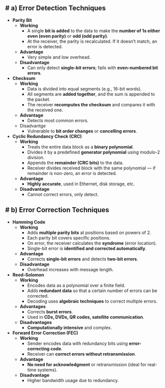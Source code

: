 ## **# a) Error Detection Techniques**

- **Parity Bit**
    - **Working**
        - A single **bit is added** to the data to make the **number of 1s either even (even parity)** or **odd (odd parity)**.
        - At the receiver, the parity is recalculated. If it doesn’t match, an error is detected.
    - **Advantage**
        - Very simple and low overhead.
    - **Disadvantage**
        - Can only detect **single-bit errors**; fails with **even-numbered bit errors**.
- **Checksum**
    - **Working**
        - Data is divided into equal segments (e.g., 16-bit words).
        - All segments are **added together**, and the sum is appended to the packet.
        - The receiver **recomputes the checksum** and compares it with the received one.
    - **Advantage**
        - Detects most common errors.
    - Disadvantge
        - Vulnerable to **bit order changes** or **cancelling errors**.
- **Cyclic Redundancy Check (CRC)**
    - **Working**
        - Treats the entire data block as a **binary polynomial**.
        - Divides it by a predefined **generator polynomial** using modulo-2 division.
        - Appends the **remainder (CRC bits)** to the data.
        - Receiver divides received block with the same polynomial — if remainder is non-zero, an error is detected.
    - **Advantage**
        - **Highly accurate**, used in Ethernet, disk storage, etc.
    - **Disadvantage**
        - Cannot correct errors, only detect.

## **# b) Error Correction Techniques**

- **Hamming Code**
    - **Working**
        - Adds **multiple parity bits** at positions based on powers of 2.
        - Each parity bit covers specific positions.
        - On error, the receiver calculates the **syndrome** (error location).
        - Single-bit error is **identified and corrected automatically**.
    - **Advantage**
        - Corrects **single-bit errors** and detects **two-bit errors**.
    - **Disadvantage**
        - Overhead increases with message length.
- **Reed-Solomon**
    - **Working**
        - Encodes data as a polynomial over a finite field.
        - Adds **redundant data** so that a certain number of errors can be corrected.
        - Decoding uses **algebraic techniques** to correct multiple errors.
    - **Advantages**
        - Corrects **burst errors**.
        - Used in **CDs, DVDs, QR codes, satellite communication**.
    - **Disadvantages**
        - **Computationally intensive** and complex.
- **Forward Error Correction (FEC)**
    - **Working**
        - Sender encodes data with redundancy bits using **error-correcting code**.
        - Receiver can **correct errors without retransmission**.
    - **Advantage**
        - **No need for acknowledgment** or retransmission (ideal for real-time systems).
    - **Disadvantage**
        - Higher bandwidth usage due to redundancy.
